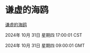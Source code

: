 # 谦虚的海鸥
[谦虚的海鸥](http://219.139.197.74:56308/qxdho/course/base/hotlink/index.php)

2024年 10月 31日 星期四 17:00:01 CST

2024年 10月 31日 星期四 09:00:01 GMT
